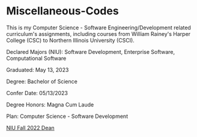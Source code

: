 # Miscellaneous-Codes
This is my Computer Science - Software Engineering/Development related curriculum's assignments, including courses from William Rainey's Harper College (CSC) to Northern Illinois University (CSCI).

Declared Majors (NIU): Software Development, Enterprise Software, Computational Software

Graduated: May 13, 2023

Degree: Bachelor of Science 

Confer Date: 05/13/2023

Degree Honors: Magna Cum Laude 

Plan: Computer Science - Software Development

[NIU Fall 2022 Dean](https://www.niu.edu/emmc/institutional-communications/graduation-deans-lists/fall-2022-deans.shtml)
